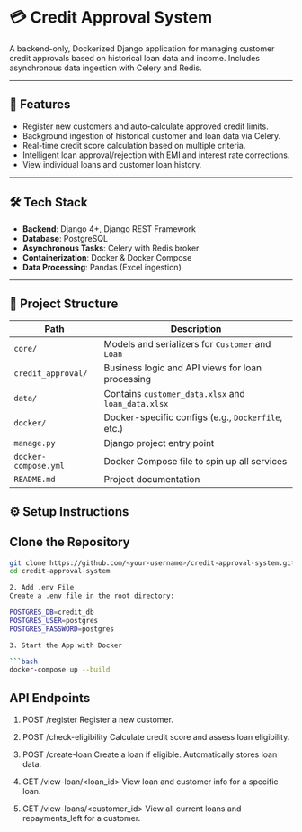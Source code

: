 # 💳 Credit Approval System

A backend-only, Dockerized Django application for managing customer credit approvals based on historical loan data and income. Includes asynchronous data ingestion with Celery and Redis.

---

## 🚀 Features

- Register new customers and auto-calculate approved credit limits.
- Background ingestion of historical customer and loan data via Celery.
- Real-time credit score calculation based on multiple criteria.
- Intelligent loan approval/rejection with EMI and interest rate corrections.
- View individual loans and customer loan history.

---

## 🛠 Tech Stack

- **Backend**: Django 4+, Django REST Framework
- **Database**: PostgreSQL
- **Asynchronous Tasks**: Celery with Redis broker
- **Containerization**: Docker & Docker Compose
- **Data Processing**: Pandas (Excel ingestion)

---

## 🧱 Project Structure

| Path                      | Description                                           |
|---------------------------|-------------------------------------------------------|
| `core/`                   | Models and serializers for `Customer` and `Loan`     |
| `credit_approval/`        | Business logic and API views for loan processing     |
| `data/`                   | Contains `customer_data.xlsx` and `loan_data.xlsx`   |
| `docker/`                 | Docker-specific configs (e.g., `Dockerfile`, etc.)   |
| `manage.py`               | Django project entry point                           |
| `docker-compose.yml`      | Docker Compose file to spin up all services          |
| `README.md`               | Project documentation                                |

## ⚙️ Setup Instructions

## Clone the Repository

```bash
git clone https://github.com/<your-username>/credit-approval-system.git
cd credit-approval-system

2. Add .env File
Create a .env file in the root directory:

POSTGRES_DB=credit_db
POSTGRES_USER=postgres
POSTGRES_PASSWORD=postgres

3. Start the App with Docker

```bash
docker-compose up --build
```


## API Endpoints
1. POST /register
Register a new customer.

2. POST /check-eligibility
Calculate credit score and assess loan eligibility.

3. POST /create-loan
Create a loan if eligible. Automatically stores loan data.

4. GET /view-loan/<loan_id>
View loan and customer info for a specific loan.

5. GET /view-loans/<customer_id>
View all current loans and repayments_left for a customer.
